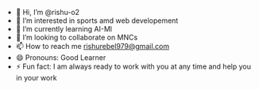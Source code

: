 - 👋 Hi, I’m @rishu-o2
- 👀 I’m interested in sports amd web developement
- 🌱 I’m currently learning AI-Ml
- 💞️ I’m looking to collaborate on MNCs
- 📫 How to reach me rishurebel979@gmail.com
- 😄 Pronouns:  Good Learner
- ⚡ Fun fact: I am always ready to work with you at any time and help you in your work

